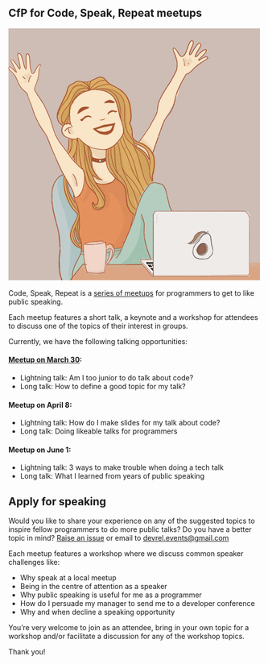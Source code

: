 ## CfP for Code, Speak, Repeat meetups

![](/img/job_girl_500px.png)

Code, Speak, Repeat is a [series of meetups](https://www.eventbrite.com/o/developer-relations-events-26740448969) for programmers to get to like public speaking.

Each meetup features a short talk, a keynote and a workshop for attendees to discuss one of the topics of their interest in groups.

Currently, we have the following talking opportunities:

#### [Meetup on March 30](https://www.eventbrite.com/e/code-speak-repeat-1-speaker-training-workshop-for-programmers-tickets-96053012145):
* Lightning talk: Am I too junior to do talk about code?
* Long talk: How to define a good topic for my talk?
#### Meetup on April 8:
* Lightning talk: How do I make slides for my talk about code?
* Long talk: Doing likeable talks for programmers
#### Meetup on June 1:
* Lightning talk: 3 ways to make trouble when doing a tech talk
* Long talk: What I learned from years of public speaking

## Apply for speaking
Would you like to share your experience on any of the suggested topics to inspire fellow programmers to do more public talks? Do you have a better topic in mind? [Raise an issue](../../issues/new) or email to devrel.events@gmail.com

Each meetup features a workshop where we discuss common speaker challenges like:
* Why speak at a local meetup
* Being in the centre of attention as a speaker
* Why public speaking is useful for me as a programmer
* How do I persuade my manager to send me to a developer conference
* Why and when decline a speaking opportunity

You’re very welcome to join as an attendee, bring in your own topic for a workshop and/or facilitate a discussion for any of the workshop topics.

Thank you!
